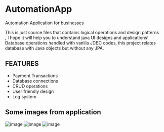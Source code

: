 # AutomationApp
Automation Application for businesses

This is just source files that contains logical operations and design patterns , I hope it will help you to understand java UI designs and applications!
Database operations handled with vanilla JDBC codes, this project relates database with Java objects but without any JPA.

## FEATURES
- Payment Transactions
- Database connections
- CRUD operations
- User friendly design
- Log system

## Some images from application 
![image](https://user-images.githubusercontent.com/110563468/235943666-01c9a473-2aea-437f-8b17-00ea852d8b9a.png)
![image](https://user-images.githubusercontent.com/110563468/235943719-c9565347-c240-42d7-a462-d839363e29b9.png)
![image](https://user-images.githubusercontent.com/110563468/235943819-33a74caa-2141-4309-8c83-92ad7d5e1f4e.png)
